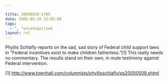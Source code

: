 ```yaml
---

title: 20050510-1705
date: 2005-05-10 22:05:00
tags:
  - ", "uncategorized
layout: rut
---
```


<p>Phyllis Schlafly reports on the sad, sad story of Federal
child support laws in "Federal incentives exist to make children
fatherless."[1] This really needs no commentary.  The results stand
on their own, in mute testimony against Federal intervention.</p>

[1]
http://www.townhall.com/columnists/phyllisschlafly/ps20050509.shtml

